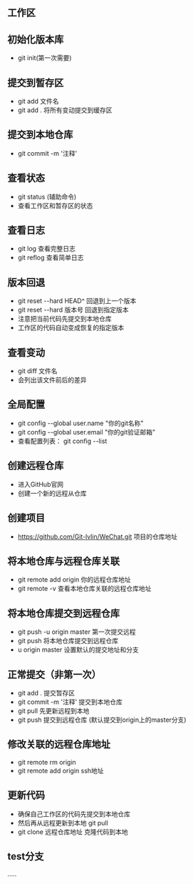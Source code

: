 ## 工作区

## 初始化版本库
- git init(第一次需要)

## 提交到暂存区
- git add 文件名
- git add . 将所有变动提交到缓存区

## 提交到本地仓库
- git commit -m '注释'

## 查看状态
- git status (辅助命令)
- 查看工作区和暂存区的状态

## 查看日志
- git log 查看完整日志
- git reflog 查看简单日志

## 版本回退
- git reset --hard HEAD^ 回退到上一个版本
- git reset --hard 版本号 回退到指定版本
- 注意把当前代码先提交到本地仓库
- 工作区的代码自动变成恢复的指定版本

## 查看变动
- git diff 文件名
- 会列出该文件前后的差异

## 全局配置
-  git config --global user.name "你的git名称"
-  git config --global user.email "你的git验证邮箱"
-  查看配置列表： git config --list

## 创建远程仓库
- 进入GitHub官网
- 创建一个新的远程从仓库

## 创建项目
- https://github.com/Git-lvlin/WeChat.git 项目的仓库地址

## 将本地仓库与远程仓库关联
- git remote add origin 你的远程仓库地址
- git remote -v 查看本地仓库关联的远程仓库地址

## 将本地仓库提交到远程仓库
- git push -u origin master 第一次提交远程
- git push 将本地仓库提交到远程仓库
- u origin master 设置默认的提交地址和分支

## 正常提交（非第一次）
- git add . 提交暂存区
- git commit -m '注释' 提交到本地仓库
- git pull 先更新远程到本地
- git push 提交到远程仓库 (默认提交到origin上的master分支)

## 修改关联的远程仓库地址
- git remote rm origin
- git remote add origin ssh地址

## 更新代码
- 确保自己工作区的代码先提交到本地仓库
- 然后再从远程更新到本地 git pull
- git clone 远程仓库地址  克隆代码到本地

## test分支
.....
